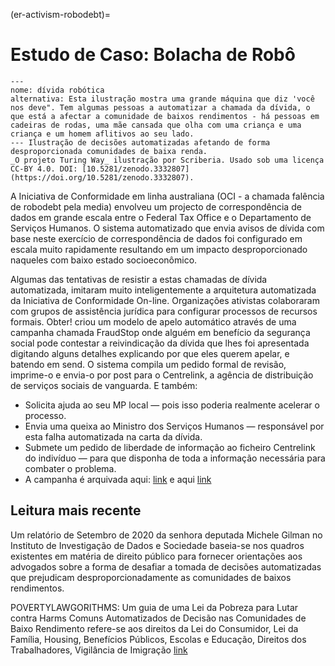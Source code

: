 (er-activism-robodebt)=
# Estudo de Caso: Bolacha de Robô

```{figure} ../../figures/robo-debt.jpg
---
nome: dívida robótica
alternativa: Esta ilustração mostra uma grande máquina que diz 'você nos deve". Tem algumas pessoas a automatizar a chamada da dívida, o que está a afectar a comunidade de baixos rendimentos - há pessoas em cadeiras de rodas, uma mãe cansada que olha com uma criança e uma criança e um homem aflitivos ao seu lado.
--- Ilustração de decisões automatizadas afetando de forma desproporcionada comunidades de baixa renda.
_O projeto Turing Way_ ilustração por Scriberia. Usado sob uma licença CC-BY 4.0. DOI: [10.5281/zenodo.3332807](https://doi.org/10.5281/zenodo.3332807).
```

A Iniciativa de Conformidade em linha australiana (OCI - a chamada falência de robodebt pela media) envolveu um projecto de correspondência de dados em grande escala entre o Federal Tax Office e o Departamento de Serviços Humanos. O sistema automatizado que envia avisos de dívida com base neste exercício de correspondência de dados foi configurado em escala muito rapidamente resultando em um impacto desproporcionado naqueles com baixo estado socioeconômico.

Algumas das tentativas de resistir a estas chamadas de dívida automatizada, imitaram muito inteligentemente a arquitetura automatizada da Iniciativa de Conformidade On-line. Organizações ativistas colaboraram com grupos de assistência jurídica para configurar processos de recursos formais. Obter! criou um modelo de apelo automático através de uma campanha chamada FraudStop onde alguém em benefício da segurança social pode contestar a reivindicação da dívida que lhes foi apresentada digitando alguns detalhes explicando por que eles querem apelar, e batendo em send. O sistema compila um pedido formal de revisão, imprime-o e envia-o por post para o Centrelink, a agência de distribuição de serviços sociais de vanguarda. E também:

* Solicita ajuda ao seu MP local — pois isso poderia realmente acelerar o processo.
* Envia uma queixa ao Ministro dos Serviços Humanos — responsável por esta falha automatizada na carta da dívida.
* Submete um pedido de liberdade de informação ao ficheiro Centrelink do indivíduo — para que disponha de toda a informação necessária para combater o problema.
* A campanha é arquivada aqui: [link](https://fraudstop.com.au/) e aqui [link](https://www.getup.org.au/campaigns/income-support/chip-in-to-expand-fraudstop/)


## Leitura mais recente
Um relatório de Setembro de 2020 da senhora deputada Michele Gilman no Instituto de Investigação de Dados e Sociedade baseia-se nos quadros existentes em matéria de direito público para fornecer orientações aos advogados sobre a forma de desafiar a tomada de decisões automatizadas que prejudicam desproporcionadamente as comunidades de baixos rendimentos.

POVERTYLAWGORITHMS: Um guia de uma Lei da Pobreza para Lutar contra Harms Comuns Automatizados de Decisão nas Comunidades de Baixo Rendimento refere-se aos direitos da Lei do Consumidor, Lei da Família, Housing, Benefícios Públicos, Escolas e Educação, Direitos dos Trabalhadores, Vigilância de Imigração [link](https://datasociety.net/library/poverty-lawgorithms)
